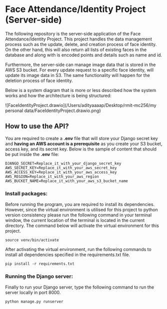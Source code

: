 # Face Attendance/Identity Project (Server-side)

The following repository is the server-side application of the Face Attendance/Identity Project. This project handles the data management process such as the update, delete, and creation process of face identity. On the other hand, this will also return all lists of existing faces in the database and along with is encoded points and details such as name and id.

Furthermore, the server-side can manage image data that is stored in the AWS S3 bucket. For every update request to a specific face identity, will update its image data in S3. The same functionality will happen for the deletion process of face identity.

Below is a system diagram that is more or less described how the system works and how the architecture is being structured:

![FaceIdentityProject.drawio](/Users/adityaaaap/Desktop/rmit-mc256/my personal data/FaceIdentityProject.drawio.png)

## How to use the API?

You are required to create a **.env** file that will store your Django secret key and **having an AWS account is a prerequisite** as you create your S3 bucket, access key, and its secret key. Below is the sample of content that should be put inside the **.env** file: 

```
DJANGO_SECRET=Replace_it_with_your_django_secret_key
AWS_SECRET_KEY=Replace_it_with_your_aws_secret_key
AWS_ACCESS_KEY=Replace_it_with_your_aws_access_key
AWS_REGION=Replace_it_with_your_aws_region
AWS_BUCKET_NAME=Replace_it_with_your_aws_s3_bucket_name
```

### Install packages:

Before running the program, you are required to install its dependencies. However, since the virtual environment is utilised for this project to python version consistency please run the following command in your terminal window, the current location of the terminal is located in the current directory.  The command below will activate the virtual environment for this project.

```
source venv/bin/activate
```

After activating the virtual environment, run the following commands to install all dependencies specified in the requirements.txt file.

```
pip install -r requirements.txt
```

### Running the Django server:

Finally to run your Django server, type the following command to run the server locally in port 8000.

```
python manage.py runserver
```



